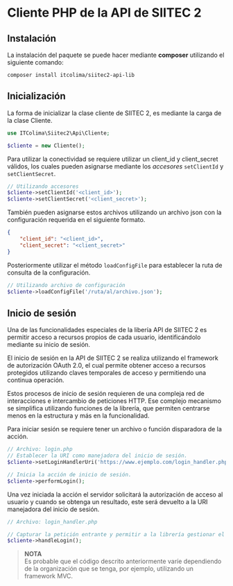 Cliente PHP de la API de SIITEC 2
=======================================

Instalación
---------------------------------------

La instalación del paquete se puede hacer mediante **composer** utilizando el
siguiente comando:

```
composer install itcolima/siitec2-api-lib
```

Inicialización
---------------------------------------

La forma de inicializar la clase cliente de SIITEC 2, es mediante la carga
de la clase Cliente.

```php
use ITColima\Siitec2\Api\Cliente;

$cliente = new Cliente();
```

Para utilizar la conectividad se requiere utilizar un client_id y client_secret
válidos, los cuales pueden asignarse mediante los *accesores* `setClientId` y
`setClientSecret`.

```php
// Utilizando accesores
$cliente->setClientId('<client_id>');
$cliente->setClientSecret('<client_secret>');
```

También pueden asignarse estos archivos utilizando un archivo json con la
configuración requerida en el siguiente formato.

```json
{
    "client_id": "<client_id>",
    "client_secret": "<client_secret>"
}
```

Posteriormente utilizar el método `loadConfigFile` para establecer la ruta de
consulta de la configuración.

```php
// Utilizando archivo de configuración
$cliente->loadConfigFile('/ruta/al/archivo.json');
```

Inicio de sesión
---------------------------------------

Una de las funcionalidades especiales de la libería API de SIITEC 2 es permitir
acceso a recursos propios de cada usuario, identificándolo mediante su inicio
de sesión.

El inicio de sesión en la API de SIITEC 2 se realiza utilizando el framework
de autorización OAuth 2.0, el cual permite obtener acceso a recursos protegidos
utilizando claves temporales de acceso y permitiendo una continua operación.

Estos procesos de inicio de sesión requieren de una compleja red de interacciones
e intercambio de peticiones HTTP. Ese complejo mecanismo se simplifica
utilizando funciones de la librería, que permiten centrarse menos en la
estructura y más en la funcionalidad.

Para iniciar sesión se requiere tener un archivo o función disparadora de la
acción.

```php
// Archivo: login.php
// Establecer la URI como manejadora del inicio de sesión.
$cliente->setLoginHandlerUri('https://www.ejemplo.com/login_handler.php');

// Inicia la acción de inicio de sesión.
$cliente->performLogin();
```

Una vez iniciada la acción el servidor solicitará la autorización de acceso al
usuario y cuando se obtenga un resultado, este será devuelto a la URI manejadora
del inicio de sesión.

```php
// Archivo: login_handler.php

// Capturar la petición entrante y permitir a la librería gestionar el proceso.
$cliente->handleLogin();
```

> **NOTA**  
> Es probable que el código descrito anteriormente varíe dependiendo de la
> organización que se tenga, por ejemplo, utilizando un framework MVC.
